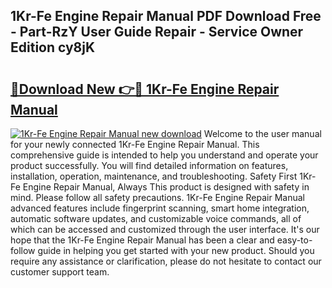 ## 1Kr-Fe Engine Repair Manual PDF Download Free - Part-RzY User Guide Repair - Service Owner Edition cy8jK

# <h2><a href="http://cf29611.oget.top/?id=1Kr-Fe+Engine+Repair+Manual">🔗Download New 👉🔴 1Kr-Fe Engine Repair Manual</a></h2>

[![1Kr-Fe Engine Repair Manual new download](https://i.imgur.com/5g1atiW.png)](http://cf29611.oget.top/?id=1Kr-Fe+Engine+Repair+Manual)
Welcome to the user manual for your newly connected 1Kr-Fe Engine Repair Manual. This comprehensive guide is intended to help you understand and operate your product successfully. You will find detailed information on features, installation, operation, maintenance, and troubleshooting. Safety First 1Kr-Fe Engine Repair Manual, Always This product is designed with safety in mind. Please follow all safety precautions. 1Kr-Fe Engine Repair Manual advanced features include fingerprint scanning, smart home integration, automatic software updates, and customizable voice commands, all of which can be accessed and customized through the user interface. It's our hope that the 1Kr-Fe Engine Repair Manual has been a clear and easy-to-follow guide in helping you get started with your new product. Should you require any assistance or clarification, please do not hesitate to contact our customer support team.
